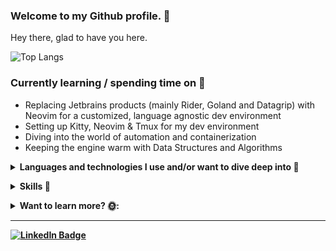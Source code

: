 ### Welcome to my Github profile. 👋

Hey there, glad to have you here.
    
![Top Langs](https://github-readme-stats.vercel.app/api/top-langs/?username=acikgozb&langs_count=10&theme=dark&layout=compact)

### Currently learning / spending time on 🚀

  * Replacing Jetbrains products (mainly Rider, Goland and Datagrip) with Neovim for a customized, language agnostic dev environment
  * Setting up Kitty, Neovim & Tmux for my dev environment
  * Diving into the world of automation and containerization 
  * Keeping the engine warm with Data Structures and Algorithms

<p>
  <details>
    <summary>
      <strong>Languages and technologies I use and/or want to dive deep into 🤔
    </summary>
    <br>
      <img width="40" src="https://github.com/marwin1991/profile-technology-icons/assets/136815194/b113a23c-5c04-45aa-819c-bd04e8ac2a37" alt="Neovim" title="Neovim"/>
      <img width="50" src="https://user-images.githubusercontent.com/25181517/192149581-88194d20-1a37-4be8-8801-5dc0017ffbbe.png" alt="Go" title="Go"/>
      <img width="50" src="https://user-images.githubusercontent.com/25181517/183896132-54262f2e-6d98-41e3-8888-e40ab5a17326.png" alt="AWS" title="AWS"/>
      <img width="50" src="https://user-images.githubusercontent.com/25181517/117207330-263ba280-adf4-11eb-9b97-0ac5b40bc3be.png" alt="Docker" title="Docker"/>
      <img width="50" src="https://user-images.githubusercontent.com/25181517/182534006-037f08b5-8e7b-4e5f-96b6-5d2a5558fa85.png" alt="Kubernetes" title="Kubernetes"/>
      <img width="50" src="https://user-images.githubusercontent.com/25181517/192107004-2d2fff80-d207-4916-8a3e-130fee5ee495.png" alt="kafka" title="kafka"/>
      <img width="50" src="https://user-images.githubusercontent.com/25181517/182884894-d3fa6ee0-f2b4-4960-9961-64740f533f2a.png" alt="redis" title="redis"/>
      <img width="50" src="https://user-images.githubusercontent.com/25181517/182534075-4962068b-4407-46c2-ac67-ddcb86af30cc.png" alt="Grafana" title="Grafana"/>
   </details>
</p>

<p> 
<details>
  <summary><strong> Skills  🙌 </strong></summary>

- Languages and frameworks
  <br>

  <img width="50" src="https://user-images.githubusercontent.com/25181517/192149581-88194d20-1a37-4be8-8801-5dc0017ffbbe.png" alt="Go" title="Go"/>
  <img width="50" src="https://user-images.githubusercontent.com/25181517/121405384-444d7300-c95d-11eb-959f-913020d3bf90.png" alt="C#" title="C#"/>
  <img width="50" src="https://user-images.githubusercontent.com/25181517/192158606-7c2ef6bd-6e04-47cf-b5bc-da2797cb5bda.png" alt="bash" title="bash"/>
  <img width="50" src="https://user-images.githubusercontent.com/25181517/117447155-6a868a00-af3d-11eb-9cfe-245df15c9f3f.png" alt="JavaScript" title="JavaScript"/>
  <img width="50" src="https://user-images.githubusercontent.com/25181517/183890598-19a0ac2d-e88a-4005-a8df-1ee36782fde1.png" alt="TypeScript" title="TypeScript"/>
  <img width="50" src="https://user-images.githubusercontent.com/25181517/183568594-85e280a7-0d7e-4d1a-9028-c8c2209e073c.png" alt="Node.js" title="Node.js"/>
  
  <br>

- Databases & Caching
  <br>

  <img width="50" src="https://user-images.githubusercontent.com/25181517/117208740-bfb78400-adf5-11eb-97bb-09072b6bedfc.png" alt="PostgreSQL" title="PostgreSQL"/>
  <img width="50" src="https://github.com/marwin1991/profile-technology-icons/assets/19180175/3b371807-db7c-45b4-8720-c0cfc901680a" alt="MSSQL" title="MSSQL"/>
  <img width="50" src="https://user-images.githubusercontent.com/25181517/182884177-d48a8579-2cd0-447a-b9a6-ffc7cb02560e.png" alt="mongoDB" title="mongoDB"/>
  <img width="50" src="https://user-images.githubusercontent.com/25181517/182884894-d3fa6ee0-f2b4-4960-9961-64740f533f2a.png" alt="redis" title="redis"/>
  
  <br>

- Cloud Providers & Containerization
  <br>
  <img width="50" src="https://user-images.githubusercontent.com/25181517/183896132-54262f2e-6d98-41e3-8888-e40ab5a17326.png" alt="AWS" title="AWS"/>
  <img width="50" src="https://user-images.githubusercontent.com/25181517/117207330-263ba280-adf4-11eb-9b97-0ac5b40bc3be.png" alt="Docker" title="Docker"/>
  <br>

- Message Brokers
  <br>
  <img width="50" src="https://user-images.githubusercontent.com/25181517/183896132-54262f2e-6d98-41e3-8888-e40ab5a17326.png" alt="AWS" title="AWS"/>
  <img width="50" src="https://user-images.githubusercontent.com/25181517/192107004-2d2fff80-d207-4916-8a3e-130fee5ee495.png" alt="kafka" title="kafka"/>
  <img width="50" src="https://github.com/marwin1991/profile-technology-icons/assets/136815194/50342602-8025-4030-b492-550f2eaa4073" alt="RabbitMQ" title="RabbitMQ"/>
  <br>

- Automation (CI/CD)
  <br>
  <img width="50" src="https://user-images.githubusercontent.com/25181517/183896132-54262f2e-6d98-41e3-8888-e40ab5a17326.png" alt="AWS" title="AWS"/>
  <img width="50" src="https://user-images.githubusercontent.com/25181517/179090274-733373ef-3b59-4f28-9ecb-244bea700932.png" alt="Jenkins" title="Jenkins"/>
  <img width="50" src="https://user-images.githubusercontent.com/25181517/192108374-8da61ba1-99ec-41d7-80b8-fb2f7c0a4948.png" alt="GitHub" title="GitHub"/>
  <br>

- VCS & VCS Providers
  <br>
  <img width="50" src="https://user-images.githubusercontent.com/25181517/192108372-f71d70ac-7ae6-4c0d-8395-51d8870c2ef0.png" alt="Git" title="Git"/>
  <img width="50" src="https://user-images.githubusercontent.com/25181517/192108374-8da61ba1-99ec-41d7-80b8-fb2f7c0a4948.png" alt="GitHub" title="GitHub"/>
  <img width="50" src="https://user-images.githubusercontent.com/25181517/192108376-c675d39b-90f6-4073-bde6-5a9291644657.png" alt="GitLab" title="GitLab"/>
  <br>

- Monitoring
  <br>
  <img width="50" src="https://user-images.githubusercontent.com/25181517/182534075-4962068b-4407-46c2-ac67-ddcb86af30cc.png" alt="Grafana" title="Grafana"/>
  <br>

- Project Management
  <br>
  <img width="50" src="https://user-images.githubusercontent.com/25181517/183912952-83784e94-629d-4c34-a961-ae2ae795b662.png" alt="Jira" title="Jira"/>
  <br>

You might encounter my old frontend related repositories, since I primarily focus on backend development, frontend related technologies I used are not listed here.

 </details>
</p>

<details>
  <summary>
  Want to learn more? 🌞:
  </summary>
  <br>
  First of all, if I could keep you reading until here, thanks for taking time to check through.
  
  ## How Do I Use My Github?
  
  You might not like this but, most of things you will see here will be POC type repositories. 
  
  I like to spend my free time focusing on a specific problem. Therefore, I extract the main idea into a repository and start playing around it.
  
  *Example*: If I'm curious about how to create a CLI application, I only focus on CLI specific things. I **do not spend time** making the code production ready (no abstractions, no monitoring, only barebones code design).
  
  The reason for this is creating a good design really depends on:
  
  - The current working environment (aka. the company)
  - The requirements
  - The allocated time
  
  Since the real-world experience will always differ and the designs must follow these differences, I choose to not spend time on these during POC's. 
  
  However, the way I approach to company work is completely different, of course :)
</details>
<hr>
 <a href="https://linkedin.com/in/berk-açıkgöz-1a182a168">
    <img src="https://img.shields.io/badge/LinkedIn-blue?style=for-the-badge&logo=linkedin&logoColor=white" alt="LinkedIn Badge"/>
 </a>
